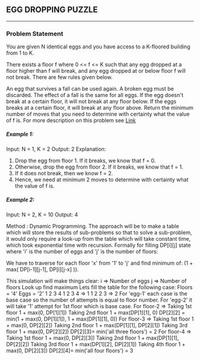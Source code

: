 ## EGG DROPPING PUZZLE
-----------------------------
### Problem Statement
You are given N identical eggs and you have access to a K-floored building from 1 to K.

There exists a floor f where 0 <= f <= K such that any egg dropped at a floor higher than f will break, and any egg dropped at or below floor f will not break. There are few rules given below. 

An egg that survives a fall can be used again.
A broken egg must be discarded.
The effect of a fall is the same for all eggs.
If the egg doesn't break at a certain floor, it will not break at any floor below.
If the eggs breaks at a certain floor, it will break at any floor above.
Return the minimum number of moves that you need to determine with certainty what the value of f is.
For more description on this problem see [Link](https://en.wikipedia.org/wiki/Dynamic_programming#Egg_dropping_puzzle)

##### Example 1:
Input:
N = 1, K = 2
Output: 2
Explanation: 
1. Drop the egg from floor 1. If it 
   breaks, we know that f = 0.
2. Otherwise, drop the egg from floor 2.
   If it breaks, we know that f = 1.
3. If it does not break, then we know f = 2.
4. Hence, we need at minimum 2 moves to
   determine with certainty what the value of f is.

##### Example 2:

Input:
N = 2, K = 10
Output: 4

Method : Dynamic Programming.
The approach will be to make a table which will store the results of sub-problems so that to solve a sub-problem, it would only require a look-up from the table which will take constant time, which took exponential time with recursion.
Formally for filling DP[i][j] state where 'i' is the number of eggs and 'j' is the number of floors: 
 
We have to traverse for each floor 'x' from '1' to 'j' and find minimum of:
(1 + max( DP[i-1][j-1], DP[i][j-x] )).

This simulation will make things clear: 
i => Number of eggs 
j => Number of floors 
Look up find maximum 
Lets fill the table for the following case: 
Floors = '4' 
Eggs = '2'
1 2 3 4
1 2 3 4 => 1 
1 2 2 3 => 2 
For 'egg-1' each case is the base case so the 
number of attempts is equal to floor number.
For 'egg-2' it will take '1' attempt for 1st 
floor which is base case.
For floor-2 => 
Taking 1st floor 1 + max(0, DP[1][1]) 
Taking 2nd floor 1 + max(DP[1][1], 0) 
DP[2][2] = min(1 + max(0, DP[1][1]), 1 + max(DP[1][1], 0))
For floor-3 => 
Taking 1st floor 1 + max(0, DP[2][2]) 
Taking 2nd floor 1 + max(DP[1][1], DP[2][1]) 
Taking 3rd floor 1 + max(0, DP[2][2]) 
DP[2][3]= min('all three floors') = 2
For floor-4 => 
Taking 1st floor 1 + max(0, DP[2][3]) 
Taking 2nd floor 1 + max(DP[1][1], DP[2][2]) 
Taking 3rd floor 1 + max(DP[1][2], DP[2][1]) 
Taking 4th floor 1 + max(0, DP[2][3]) 
DP[2][4]= min('all four floors') = 3 
 
